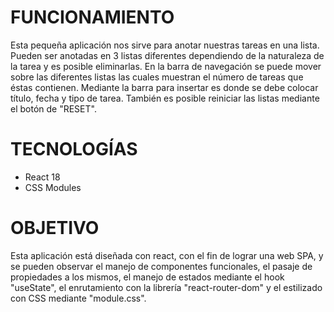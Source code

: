 # FUNCIONAMIENTO

Esta pequeña aplicación nos sirve para anotar nuestras tareas en una lista. Pueden ser anotadas en 3 listas diferentes dependiendo de la naturaleza de la tarea y es posible eliminarlas. En la barra de navegación se puede mover sobre las diferentes listas las cuales muestran el número de tareas que éstas contienen. Mediante la barra para insertar es donde se debe colocar título, fecha y tipo de tarea. También es posible reiniciar las listas mediante el botón de "RESET".

# TECNOLOGÍAS

- React 18
- CSS Modules

# OBJETIVO

Esta aplicación está diseñada con react, con el fin de lograr una web SPA, y se pueden observar el manejo de componentes funcionales, el pasaje de propiedades a los mismos, el manejo de estados mediante el hook "useState", el enrutamiento con la librería "react-router-dom" y el estilizado con CSS mediante "module.css".